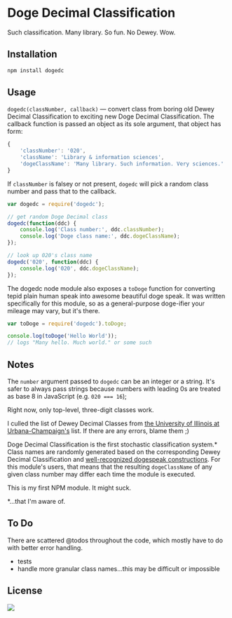 # Doge Decimal Classification

Such classification. Many library. So fun. No Dewey. Wow.

## Installation

```bash
npm install dogedc
```

## Usage

`dogedc(classNumber, callback)` — convert class from boring old Dewey Decimal Classification to exciting new Doge Decimal Classification. The callback function is passed an object as its sole argument, that object has form:

```js
{
    'classNumber': '020',
    'className': 'Library & information sciences',
    'dogeClassName': 'Many library. Such information. Very sciences.'
}
```

If `classNumber` is falsey or not present, `dogedc` will pick a random class number and pass that to the callback.

```js
var dogedc = require('dogedc');

// get random Doge Decimal class
dogedc(function(ddc) {
    console.log('Class number:', ddc.classNumber);
    console.log('Doge class name:', ddc.dogeClassName);
});

// look up 020's class name
dogedc('020', function(ddc) {
    console.log('020', ddc.dogeClassName);
});
```

The dogedc node module also exposes a `toDoge` function for converting tepid plain human speak into awesome beautiful doge speak. It was written specifically for this module, so as a general-purpose doge-ifier your mileage may vary, but it's there.

```js
var toDoge = require('dogedc').toDoge;

console.log(toDoge('Hello World'));
// logs "Many hello. Much world." or some such
```

## Notes

The `number` argument passed to `dogedc` can be an integer or a string. It's safer to always pass strings because numbers with leading 0s are treated as base 8 in JavaScript (e.g. `020 === 16`);

Right now, only top-level, three-digit classes work.

I culled the list of Dewey Decimal Classes from [the University of Illinois at Urbana-Champaign's](http://www.library.illinois.edu/ugl/about/dewey.html) list. If there are any errors, blame them ;)

Doge Decimal Classification is the first stochastic classification system.* Class names are randomly generated based on the corresponding Dewey Decimal Classification and [well-recognized dogespeak constructions](http://the-toast.net/2014/02/06/linguist-explains-grammar-doge-wow/). For this module's users, that means that the resulting `dogeClassName` of any given class number may differ each time the module is executed.

This is my first NPM module. It might suck.

*…that I'm aware of.

## To Do

There are scattered @todos throughout the code, which mostly have to do with better error handling.

- tests
- handle more granular class names...this may be difficult or impossible

## License

[![](https://www.gnu.org/graphics/gplv3-127x51.png)](http://gplv3.fsf.org/)
